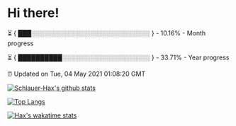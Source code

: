 # Hi there!

⏳ { ███░░░░░░░░░░░░░░░░░░░░░░░░░░░ } - 10.16% - Month progress

⏳ { ██████████░░░░░░░░░░░░░░░░░░░░ } - 33.71% - Year progress

⏰ Updated on Tue, 04 May 2021 01:08:20 GMT


[![Schlauer-Hax's github stats](https://github-readme-stats.vercel.app/api?username=Schlauer-Hax&show_icons=true&theme=dark&count_private=true)](https://github.com/Schlauer-Hax)


[![Top Langs](https://github-readme-stats.vercel.app/api/top-langs/?username=Schlauer-Hax&layout=compact&theme=dark)](https://github.com/Schlauer-Hax?tab=repositories)


[![Hax's wakatime stats](https://github-readme-stats.vercel.app/api/wakatime?username=Hax&theme=dark)](https://wakatime.com/@Hax)

